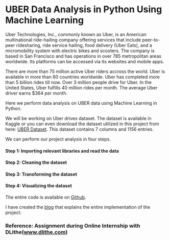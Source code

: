 # UBER Data Analysis in Python Using Machine Learning

Uber Technologies, Inc., commonly known as Uber, is an American multinational ride-hailing company offering services that include peer-to-peer ridesharing, ride service hailing, food delivery (Uber Eats), and a micromobility system with electric bikes and scooters. The company is based in San Francisco and has operations in over 785 metropolitan areas worldwide. Its platforms can be accessed via its websites and mobile apps.

There are more than 75 million active Uber riders accross the world. Uber is available in more than 80 countries worldwide. Uber has completed more than 5 billion rides till now. Over 3 million people drive for Uber. In the United States, Uber fulfills 40 million rides per month. The average Uber driver earns $364 per month.

Here we perform data analysis on UBER data using Machine Learning in Python.

We will be working on Uber drives dataset. The dataset is available in Kaggle or you can even download the dataset utilized in this project from here: [UBER Dataset](https://www.kaggle.com/mohamed08/exploratory-data-analysis-for-uber-trips/data). This dataset contains 7 columns and 1156 entries.

We can perform our project analysis in four steps.

#### Step 1: Importing relevant libraries and read the data
#### Step 2: Cleaning the dataset
#### Step 3: Transforming the dataset
#### Step 4: Visualizing the dataset

The entire code is available on [Github](Uber_data.ipynb).

I have created the [blog](https://mahimashenoy.github.io/) that explains the entire implementation of the project:

### Reference: Assignment during Online Internship with DLithe(www.dlithe.com)
